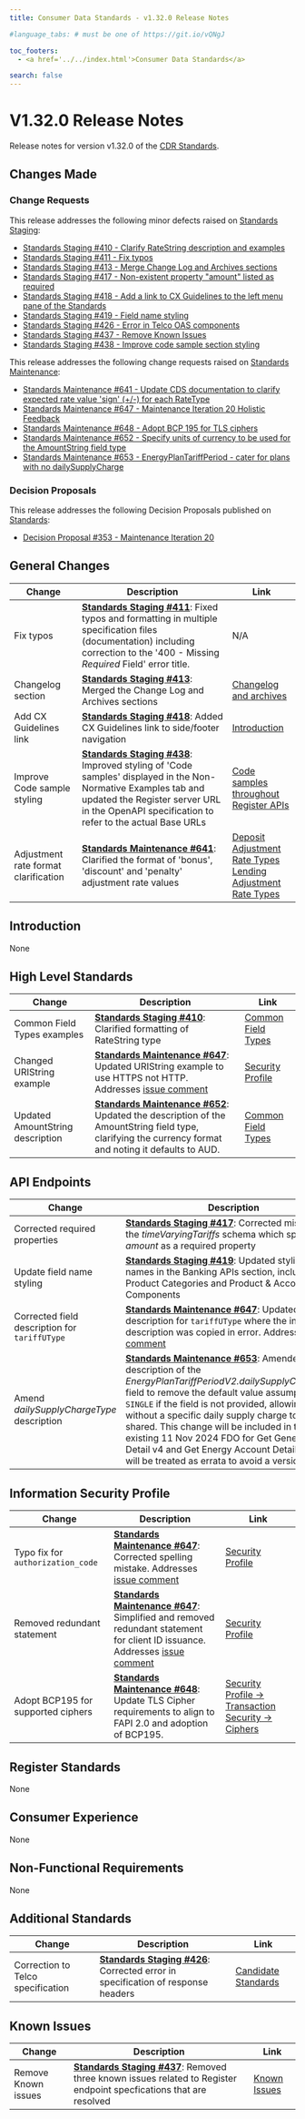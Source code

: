 ```yaml
---
title: Consumer Data Standards - v1.32.0 Release Notes

#language_tabs: # must be one of https://git.io/vQNgJ

toc_footers:
  - <a href='../../index.html'>Consumer Data Standards</a>

search: false
---
```


# V1.32.0 Release Notes
Release notes for version v1.32.0 of the [CDR Standards](../../index.html).

## Changes Made
### Change Requests

This release addresses the following minor defects raised on [Standards Staging](https://github.com/ConsumerDataStandardsAustralia/standards-staging/issues):

- [Standards Staging #410 - Clarify RateString description and examples](https://github.com/ConsumerDataStandardsAustralia/standards-staging/issues/410)
- [Standards Staging #411 - Fix typos](https://github.com/ConsumerDataStandardsAustralia/standards-staging/issues/411)
- [Standards Staging #413 - Merge Change Log and Archives sections](https://github.com/ConsumerDataStandardsAustralia/standards-staging/issues/413)
- [Standards Staging #417 - Non-existent property "amount" listed as required](https://github.com/ConsumerDataStandardsAustralia/standards-staging/issues/417)
- [Standards Staging #418 - Add a link to CX Guidelines to the left menu pane of the Standards](https://github.com/ConsumerDataStandardsAustralia/standards-staging/issues/418)
- [Standards Staging #419 - Field name styling](https://github.com/ConsumerDataStandardsAustralia/standards-staging/issues/419)
- [Standards Staging #426 - Error in Telco OAS components](https://github.com/ConsumerDataStandardsAustralia/standards-staging/issues/426)
- [Standards Staging #437 - Remove Known Issues](https://github.com/ConsumerDataStandardsAustralia/standards-staging/issues/437)
- [Standards Staging #438 - Improve code sample section styling](https://github.com/ConsumerDataStandardsAustralia/standards-staging/issues/438)

This release addresses the following change requests raised on [Standards Maintenance](https://github.com/ConsumerDataStandardsAustralia/standards-maintenance/issues):

- [Standards Maintenance #641 - Update CDS documentation to clarify expected rate value 'sign' (+/-) for each RateType](https://github.com/ConsumerDataStandardsAustralia/standards-maintenance/issues/641)
- [Standards Maintenance #647 - Maintenance Iteration 20 Holistic Feedback](https://github.com/ConsumerDataStandardsAustralia/standards-maintenance/issues/647)
- [Standards Maintenance #648 - Adopt BCP 195 for TLS ciphers](https://github.com/ConsumerDataStandardsAustralia/standards-maintenance/issues/648)
- [Standards Maintenance #652 - Specify units of currency to be used for the AmountString field type](https://github.com/ConsumerDataStandardsAustralia/standards-maintenance/issues/652)
- [Standards Maintenance #653 - EnergyPlanTariffPeriod - cater for plans with no dailySupplyCharge](https://github.com/ConsumerDataStandardsAustralia/standards-maintenance/issues/653)


### Decision Proposals
This release addresses the following Decision Proposals published on [Standards](https://github.com/ConsumerDataStandardsAustralia/standards/issues):

- [Decision Proposal #353 - Maintenance Iteration 20](https://github.com/ConsumerDataStandardsAustralia/standards/issues/353)


## General Changes
|Change|Description|Link|
|------|-----------|----|
| Fix typos | [**Standards Staging #411**](https://github.com/ConsumerDataStandardsAustralia/standards-staging/issues/411): Fixed typos and formatting in multiple specification files (documentation) including correction to the '400 - Missing _Required_ Field' error title. | N/A
| Changelog section | [**Standards Staging #413**](https://github.com/ConsumerDataStandardsAustralia/standards-staging/issues/413): Merged the Change Log and Archives sections | [Changelog and archives](../../#changelog-and-archives)
| Add CX Guidelines link | [**Standards Staging #418**](https://github.com/ConsumerDataStandardsAustralia/standards-staging/issues/418): Added CX Guidelines link to side/footer navigation | [Introduction](../../#introduction)
| Improve Code sample styling | [**Standards Staging #438**](https://github.com/ConsumerDataStandardsAustralia/standards-staging/issues/438): Improved styling of 'Code samples' displayed in the Non-Normative Examples tab and updated the Register server URL in the OpenAPI specification to refer to the actual Base URLs | [Code samples throughout](../../?examples)<br>[Register APIs](../../?diff#register-apis)
| Adjustment rate format clarification | [**Standards Maintenance #641**](https://github.com/ConsumerDataStandardsAustralia/standards-maintenance/issues/641): Clarified the format of 'bonus', 'discount' and 'penalty' adjustment rate values | [Deposit Adjustment Rate Types](../../#tocSproductdepositadjustmentratetypedoc)<br>[Lending Adjustment Rate Types](../../#tocSproductlendingadjustmentratetypedoc)


## Introduction
None


## High Level Standards
|Change|Description|Link|
|------|-----------|----|
| Common Field Types examples | [**Standards Staging #410**](https://github.com/ConsumerDataStandardsAustralia/standards-staging/issues/410): Clarified formatting of RateString type | [Common Field Types](../../#common-field-types)
| Changed URIString example | [**Standards Maintenance #647**](https://github.com/ConsumerDataStandardsAustralia/standards-maintenance/issues/647): Updated URIString example to use HTTPS not HTTP. Addresses [issue comment](https://github.com/ConsumerDataStandardsAustralia/standards-maintenance/issues/647#issuecomment-2234764756) | [Security Profile](../../#common-field-types)
| Updated AmountString description | [**Standards Maintenance #652**](https://github.com/ConsumerDataStandardsAustralia/standards-maintenance/issues/652): Updated the description of the AmountString field type, clarifying the currency format and noting it defaults to AUD. | [Common Field Types](../../#common-field-types)


## API Endpoints
|Change|Description|Link|
|------|-----------|----|
| Corrected required properties | [**Standards Staging #417**](https://github.com/ConsumerDataStandardsAustralia/standards-staging/issues/417): Corrected mistake in the _timeVaryingTariffs_ schema which specified _amount_ as a required property | [Energy APIs](../../#energy-apis)
| Update field name styling | [**Standards Staging #419**](https://github.com/ConsumerDataStandardsAustralia/standards-staging/issues/419): Updated styling of field names in the Banking APIs section, including Product Categories and Product & Account Components | [Banking APIs](../../#banking-apis)
| Corrected field description for `tariffUType` | [**Standards Maintenance #647**](https://github.com/ConsumerDataStandardsAustralia/standards-maintenance/issues/647): Updated the field description for `tariffUType` where the incorrect description was copied in error. Addresses [issue comment](https://github.com/ConsumerDataStandardsAustralia/standards-maintenance/issues/647#issuecomment-2222175955) | [Energy APIs](../../#energy-apis)
| Amend <i>dailySupplyChargeType</i> description | [**Standards Maintenance #653**](https://github.com/ConsumerDataStandardsAustralia/standards-maintenance/issues/653): Amended the  description of the <i>EnergyPlanTariffPeriodV2.dailySupplyChargeType</i> field to remove the default value assumption of `SINGLE` if the field is not provided, allowing plans without a specific daily supply charge to be shared. This change will be included in the existing 11 Nov 2024 FDO for Get Generic Plan Detail v4 and Get Energy Account Detail v5, and will be treated as errata to avoid a version update.| [Energy APIs](../../#energy-apis)


## Information Security Profile
|Change|Description|Link|
|------|-----------|----|
| Typo fix for `authorization_code` | [**Standards Maintenance #647**](https://github.com/ConsumerDataStandardsAustralia/standards-maintenance/issues/647): Corrected spelling mistake. Addresses [issue comment](https://github.com/ConsumerDataStandardsAustralia/standards-maintenance/issues/647#issuecomment-2199060934) | [Security Profile](../../#security-profile)
| Removed redundant statement | [**Standards Maintenance #647**](https://github.com/ConsumerDataStandardsAustralia/standards-maintenance/issues/647): Simplified and removed redundant statement for client ID issuance. Addresses [issue comment](https://github.com/ConsumerDataStandardsAustralia/standards-maintenance/issues/647#issuecomment-2212872798) | [Security Profile](../../#security-profile)
| Adopt BCP195 for supported ciphers | [**Standards Maintenance #648**](https://github.com/ConsumerDataStandardsAustralia/standards-maintenance/issues/648): Update TLS Cipher requirements to align to FAPI 2.0 and adoption of BCP195. | [Security Profile -> Transaction Security -> Ciphers](../../#transaction-security)|


## Register Standards
None


## Consumer Experience
None


## Non-Functional Requirements
None


## Additional Standards
|Change|Description|Link|
|------|-----------|----|
| Correction to Telco specification | [**Standards Staging #426**](https://github.com/ConsumerDataStandardsAustralia/standards-staging/issues/426): Corrected error in specification of response headers | [Candidate Standards](../../#candidate-standards)


## Known Issues
|Change|Description|Link|
|------|-----------|----|
| Remove Known issues | [**Standards Staging #437**](https://github.com/ConsumerDataStandardsAustralia/standards-staging/issues/437): Removed three known issues related to Register endpoint specfications that are resolved | [Known Issues](../../#known-issues)

